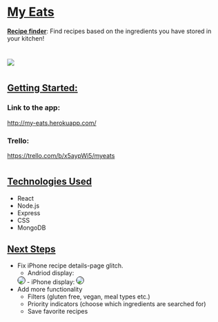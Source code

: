 # <ins>**My Eats**
<ins>**Recipe finder**</ins>: Find recipes based on the ingredients you have stored in your kitchen!

#

<img src="https://i.imgur.com/kWYgZbK.png" />

#
## <ins>**Getting Started:**
### Link to the app:
http://my-eats.herokuapp.com/
### Trello:
https://trello.com/b/x5aypWi5/myeats

#
## <ins>**Technologies Used**
- React 
- Node.js
- Express
- CSS
- MongoDB

## <ins>**Next Steps**
- Fix iPhone recipe details-page glitch.   
    - Andriod display:
     <img src="https://i.imgur.com/xxTLosM.png" style="border-radius: 10px; border: 1px solid black;">
    - iPhone display:
     <img src="https://i.imgur.com/rewdu4D.png" style="border-radius: 10px; border: 1px solid black;">  
- Add more functionality 
    - Filters (gluten free, vegan, meal types etc.)
    - Priority indicators (choose which ingredients are searched for)
    - Save favorite recipes